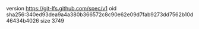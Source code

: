 version https://git-lfs.github.com/spec/v1
oid sha256:340ed93dea9a4a380b366572c8c90e62e09d7fab9273dd7562b10d46434b4026
size 3749
